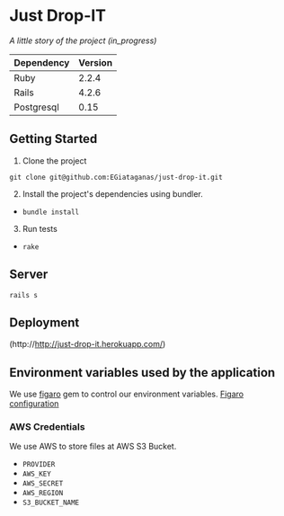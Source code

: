 # Just Drop-IT

*A little story of the project (in_progress)*

| Dependency | Version |
|:-----------|:--------|
| Ruby       | 2.2.4   |
| Rails      | 4.2.6   |
| Postgresql | 0.15    |

## Getting Started

1. Clone the project

  `git clone git@github.com:EGiataganas/just-drop-it.git`

2. Install the project's dependencies using bundler.

  - `bundle install`

3. Run tests

  - `rake`

## Server

  `rails s`

## Deployment

(http://http://just-drop-it.herokuapp.com/)

## Environment variables used by the application

We use [figaro](https://github.com/laserlemon/figaro) gem to control our environment variables.
[Figaro configuration](https://github.com/laserlemon/figaro#getting-started)

### AWS Credentials

We use AWS to store files at AWS S3 Bucket.

- `PROVIDER`
- `AWS_KEY`
- `AWS_SECRET`
- `AWS_REGION`
- `S3_BUCKET_NAME`
